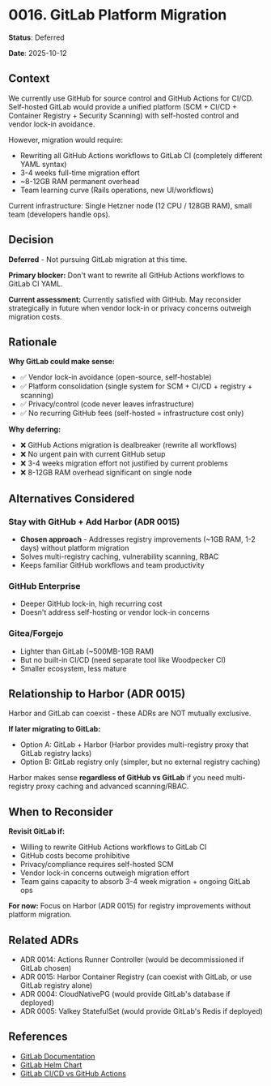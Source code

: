 # 0016. GitLab Platform Migration

**Status**: Deferred

**Date**: 2025-10-12

## Context

We currently use GitHub for source control and GitHub Actions for CI/CD. Self-hosted GitLab would provide a unified platform (SCM + CI/CD + Container Registry + Security Scanning) with self-hosted control and vendor lock-in avoidance.

However, migration would require:
- Rewriting all GitHub Actions workflows to GitLab CI (completely different YAML syntax)
- 3-4 weeks full-time migration effort
- ~8-12GB RAM permanent overhead
- Team learning curve (Rails operations, new UI/workflows)

Current infrastructure: Single Hetzner node (12 CPU / 128GB RAM), small team (developers handle ops).

## Decision

**Deferred** - Not pursuing GitLab migration at this time.

**Primary blocker:** Don't want to rewrite all GitHub Actions workflows to GitLab CI YAML.

**Current assessment:** Currently satisfied with GitHub. May reconsider strategically in future when vendor lock-in or privacy concerns outweigh migration costs.

## Rationale

**Why GitLab could make sense:**
- ✅ Vendor lock-in avoidance (open-source, self-hostable)
- ✅ Platform consolidation (single system for SCM + CI/CD + registry + scanning)
- ✅ Privacy/control (code never leaves infrastructure)
- ✅ No recurring GitHub fees (self-hosted = infrastructure cost only)

**Why deferring:**
- ❌ GitHub Actions migration is dealbreaker (rewrite all workflows)
- ❌ No urgent pain with current GitHub setup
- ❌ 3-4 weeks migration effort not justified by current problems
- ❌ 8-12GB RAM overhead significant on single node

## Alternatives Considered

### Stay with GitHub + Add Harbor (ADR 0015)
- **Chosen approach** - Addresses registry improvements (~1GB RAM, 1-2 days) without platform migration
- Solves multi-registry caching, vulnerability scanning, RBAC
- Keeps familiar GitHub workflows and team productivity

### GitHub Enterprise
- Deeper GitHub lock-in, high recurring cost
- Doesn't address self-hosting or vendor lock-in concerns

### Gitea/Forgejo
- Lighter than GitLab (~500MB-1GB RAM)
- But no built-in CI/CD (need separate tool like Woodpecker CI)
- Smaller ecosystem, less mature

## Relationship to Harbor (ADR 0015)

Harbor and GitLab can coexist - these ADRs are NOT mutually exclusive.

**If later migrating to GitLab:**
- Option A: GitLab + Harbor (Harbor provides multi-registry proxy that GitLab registry lacks)
- Option B: GitLab registry only (simpler, but no external registry caching)

Harbor makes sense **regardless of GitHub vs GitLab** if you need multi-registry proxy caching and advanced scanning/RBAC.

## When to Reconsider

**Revisit GitLab if:**
- Willing to rewrite GitHub Actions workflows to GitLab CI
- GitHub costs become prohibitive
- Privacy/compliance requires self-hosted SCM
- Vendor lock-in concerns outweigh migration effort
- Team gains capacity to absorb 3-4 week migration + ongoing GitLab ops

**For now:** Focus on Harbor (ADR 0015) for registry improvements without platform migration.

## Related ADRs

- ADR 0014: Actions Runner Controller (would be decommissioned if GitLab chosen)
- ADR 0015: Harbor Container Registry (can coexist with GitLab, or use GitLab registry alone)
- ADR 0004: CloudNativePG (would provide GitLab's database if deployed)
- ADR 0005: Valkey StatefulSet (would provide GitLab's Redis if deployed)

## References

- [GitLab Documentation](https://docs.gitlab.com/)
- [GitLab Helm Chart](https://docs.gitlab.com/charts/)
- [GitLab CI/CD vs GitHub Actions](https://docs.gitlab.com/ee/ci/migration/github_actions.html)
